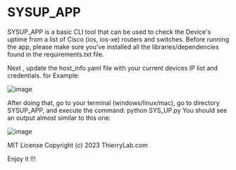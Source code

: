# SYSUP_APP

SYSUP_APP is a basic CLI tool that can be used to check the Device's uptime from a list of Cisco (ios, ios-xe) routers and switches.
Before running the app, please make sure you’ve installed all the libraries/dependencies found in the requirements.txt file.

Next , update the host_info.yaml file with your current devices IP list and credentials.  for Example:

![image](https://github.com/ThierryLab/SYSUP_APP/assets/81940840/33b42e75-1a05-4176-9759-738d0c4d05c2)



After doing that, go to your terminal (windows/linux/mac), go to directory SYSUP_APP, and execute the command: python SYS_UP.py
You should see an output almost similar to this one:

![image](https://github.com/ThierryLab/SYSUP_APP/assets/81940840/7bf399ad-0923-4b77-bf6a-ee6e9f380818)


MIT License
Copyright (c) 2023 ThierryLab.com 




Enjoy it !!!
 
